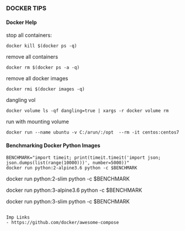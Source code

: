 
### DOCKER TIPS


#### Docker Help 

stop all containers:
```
docker kill $(docker ps -q)
````

remove all containers
```
docker rm $(docker ps -a -q)
```

remove all docker images
```
docker rmi $(docker images -q)
```

dangling vol
```
docker volume ls -qf dangling=true | xargs -r docker volume rm
```

run with mounting volume
```
docker run --name ubuntu -v C:/arun/:/opt  --rm -it centos:centos7
```

#### Benchmarking Docker Python Images
```
BENCHMARK="import timeit; print(timeit.timeit('import json; json.dumps(list(range(10000)))', number=5000))"
docker run python:2-alpine3.6 python -c $BENCHMARK
```
docker run python:2-slim python -c $BENCHMARK

docker run python:3-alpine3.6 python -c $BENCHMARK

docker run python:3-slim python -c $BENCHMARK

```

Imp Links
- https://github.com/docker/awesome-compose



